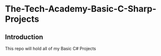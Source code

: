 # The-Tech-Academy-Basic-C-Sharp-Projects

## Introduction

This repo will hold all of my Basic C# Projects
